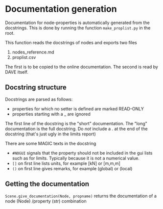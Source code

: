 # Documentation generation

Documentation for node-properties is automatically generated from the docstrings.
This is done by running the function `make_proplist.py` in the root.

This function reads the docstrings of nodes and exports two files

1. nodes_reference.md
2. proplist.csv

The first is to be copied to the online documentation.
The second is read by DAVE itself.

## Docstring structure

Docstrings are parsed as follows:

- properties for which no setter is defined are marked READ-ONLY
- properties starting with a _ are ignored

The first line of the docstring is the "short" documentation. The "long" documentation is the full docstring.
Do *not* include a . at the end of the docstring (that's just ugly in the limits report)

There are some MAGIC texts in the docstring

- `#NOGUI` signals that the property should not be included in the gui lists such as for limits. Typically because it is not a numerical value.
- `[]` on first line lists units, for example [kN] or [m,m,m]
- `()` on first line gives remarks, for example (global) or (local)

## Getting the documentation

`Scene.give_documentation(Node, propname)` returns the documentation of a node (Node) /property (str) combination
